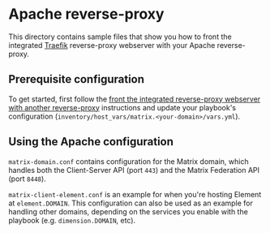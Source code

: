 # Apache reverse-proxy

This directory contains sample files that show you how to front the integrated [Traefik](https://traefik.io/) reverse-proxy webserver with your Apache reverse-proxy.

## Prerequisite configuration

To get started, first follow the [front the integrated reverse-proxy webserver with another reverse-proxy](../../docs/configuring-playbook-own-webserver.md#fronting-the-integrated-reverse-proxy-webserver-with-another-reverse-proxy) instructions and update your playbook's configuration (`inventory/host_vars/matrix.<your-domain>/vars.yml`).

## Using the Apache configuration

`matrix-domain.conf` contains configuration for the Matrix domain, which handles both the Client-Server API (port `443`) and the Matrix Federation API (port `8448`).

`matrix-client-element.conf` is an example for when you're hosting Element at `element.DOMAIN`.
This configuration can also be used as an example for handling other domains, depending on the services you enable with the playbook (e.g. `dimension.DOMAIN`, etc).
